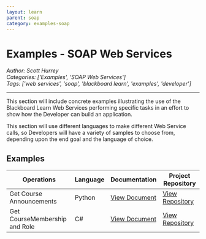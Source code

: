 ```yaml
---
layout: learn
parent: soap
category: examples-soap
---
```

# Examples - SOAP Web Services
*Author: Scott Hurrey*  
*Categories: ['Examples', 'SOAP Web Services']*  
*Tags: ['web services', 'soap', 'blackboard learn', 'examples', 'developer']*  
<hr />
This section will include concrete examples illustrating the use of the
Blackboard Learn Web Services performing specific tasks in an effort to show
how the Developer can build an application.

This section will use different languages to make different Web Service calls,
so Developers will have a variety of samples to choose from, depending upon
the end goal and the language of choice.

## Examples

Operations | Language | Documentation | Project Repository
---|---|---|---
Get Course Announcements | Python | [View Document](Get%20Course%20Announcements%20with%20SOAP%20and%20Python.html) | [View Repository](https://github.com/blackboard/BBDN-Web-Service-Python-Sample-Code)
Get CourseMembership and Role | C# | [View Document](Get%20CourseMembership%20and%20Role%20with%20SOAP%20and%20C%23.html) | [View Repository](https://github.com/blackboard/BBDN-CSharp-WS-Sample)

